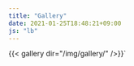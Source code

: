 ```yaml
---
title: "Gallery"
date: 2021-01-25T18:48:21+09:00
js: "lb"
---
```

{{< gallery dir="/img/gallery/" />}}`